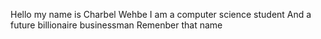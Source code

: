 Hello my name is Charbel Wehbe
I am a computer science student
And a future billionaire businessman
Remenber that name
